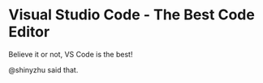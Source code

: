 # Visual Studio Code - The Best Code Editor

Believe it or not, VS Code is the best!

@shinyzhu said that.
